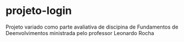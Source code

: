 # projeto-login

Projeto variado como parte avaliativa de discipina de Fundamentos de Deenvolvimentos ministrada pelo professor Leonardo Rocha
